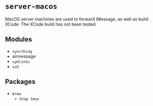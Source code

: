 # `server-macos`

MacOS server machines are used to forward iMessage, as well as build XCode. The XCode build has not been tested.

## Modules

* `syncthing`
* airmessage
* `symlinks`
* `ssh`

## Packages

* `brew`
	* `htop tmux`
